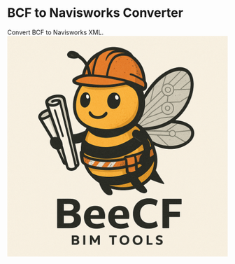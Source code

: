 # BCF to Navisworks Converter

Convert BCF to Navisworks XML.
![BeeCF](https://github.com/ariarchitect/navis-bcf-importer/blob/main/beecf.png)
